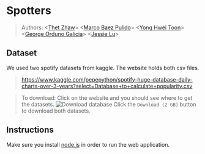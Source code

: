 # Spotters

> Authors: \<[Thet Zhaw](https://github.com/tzaw0)\> \<[Marco Baez Pulido](https://github.com/marcobaez21)\> \<[Yong Hwei Toon](https://github.com/yhtoon)\> \<[George Orduno Galicia](https://github.com/GeorgeO05)\> \<[Jessie Lu](https://github.com/Jess-say)\>   

## Dataset
We used two spotify datasets from kaggle. The website holds both csv files.
> https://www.kaggle.com/pepepython/spotify-huge-database-daily-charts-over-3-years?select=Database+to+calculate+popularity.csv

> To download: 
> Click on the website and you should see where to get the datasets. 
> ![Download database](https://cdn.discordapp.com/attachments/901148564229619752/912848429913362452/unknown.png)
> Click the `Download (2 GB)` button to download both datasets. 

## Instructions
Make sure you install [node.js](https://nodejs.org/en/download/) in order to run the web application.
